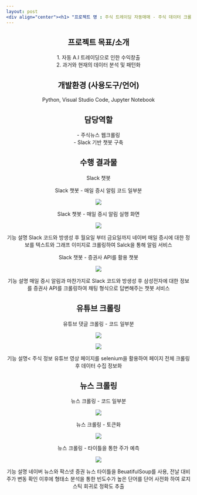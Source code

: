 ```yaml
---
layout: post
<div align="center"><h1> "프로젝트 명 : 주식 트레이딩 자동매매 - 주식 데이터 크롤링 및 Slack 챗봇 구축" </h1></div>
---
```

   
<div align="center"><h2> 프로젝트 목표/소개 </h2><div>
<div align="center">1.	자동 A.I 트레이딩으로 인한 수익창출</div>
<div align="center">2.	과거와 현재의 데이터 분석 및 패턴화</div>
   
   
<div align="center"><h2>개발환경 (사용도구/언어) </h2></div>
<div align="center">Python, Visual Studio Code, Jupyter Notebook</div>
   
   
<div align="center"><h2>담당역할 </h2></div>
<div align="center">- 주식뉴스 웹크롤링</div>
<div align="center">- Slack 기반 챗봇 구축</div>
   
   
  <div align="center"><h2>수행 결과물</h2></div>
   
<div align="center">Slack 챗봇
   
Slack 챗봇 - 매일 증시 알림 코드 일부분
   
<p align=<center>
  <img src="https://user-images.githubusercontent.com/97649924/175804294-4b2fefde-0642-417a-8b18-828ce3893999.png">
  </p>
   
Slack 챗봇 - 매일 증시 알림 실행 화면   
   
<p align=<center>
  <img src="https://user-images.githubusercontent.com/97649924/175868108-12fa2437-4e57-4b13-94f8-935fbb9f07f7.png">
  </p>
   
기능 설명
Slack 코드와 방생성 후 월요일 부터 금요일까지 네이버 매일 증시에 대한 정보를 텍스트와 그래프 이미지로 크롤링하여 Salck을 통해 알림 서비스

Slack 챗봇 - 증권사 API를 활용 챗봇
<p align=<center>
  <img src="https://user-images.githubusercontent.com/97649924/175868664-5d40796e-aa42-4ba6-92ac-3d99716f0d9a.png">
  </p>
   
기능 설명
매일 증시 알림과 마찬가지로 Slack 코드와 방생성 후 삼성전자에 대한 정보를 증권사 API를 크롤링하여 채팅 형식으로 답변해주는 챗봇 서비스
   
   
   
<h2>유튜브 크롤링 </h2>
   
유튜브 댓글 크롤링 - 코드 일부분
   
<p align=<center>
  <img src="https://user-images.githubusercontent.com/97649924/175869339-4cf712ab-6252-4eb8-9263-b3028f63f0a4.png">
  </p>
   
<p align=<center>
  <img src="https://user-images.githubusercontent.com/97649924/175869139-c5347cf5-47fc-4b1a-9164-6ff56f2db274.png">
  </p>
   
기능 설명<
주식 정보 유튜브 영상 페이지를 selenium을 활용하여 페이지 전체 크롤링 후 데이터 수집 정보화
   
   
   
<h2>뉴스 크롤링</h2>
   
뉴스 크롤링 - 코드 일부분
   
<p align=<center>
  <img src="https://user-images.githubusercontent.com/97649924/175869516-60be06d7-2adc-4848-af49-0e808e28bae6.png">
  </p>
   
뉴스 크롤링 - 토큰화
   
<p align=<center>
  <img src="https://user-images.githubusercontent.com/97649924/175869519-66342456-1eb1-4cb0-908b-851c98e537b8.jpg">
  </p>
   
뉴스 크롤링 - 타이틀을 통한 주가 예측
   
<p align=<center>
  <img src="https://user-images.githubusercontent.com/97649924/175869522-c5290ad2-47fd-4fae-bed6-463b0f471671.png">
  </p>
   
기능 설명
네이버 뉴스와 팍스넷 증권 뉴스 타이틀을 BeuatifulSoup를 사용, 전날 대비 주가 변동 확인 이후에 형태소 분석을 통한 빈도수가 높은 단어를 단어 사전화 하여 로지스틱 회귀로 정확도 추출</div>
